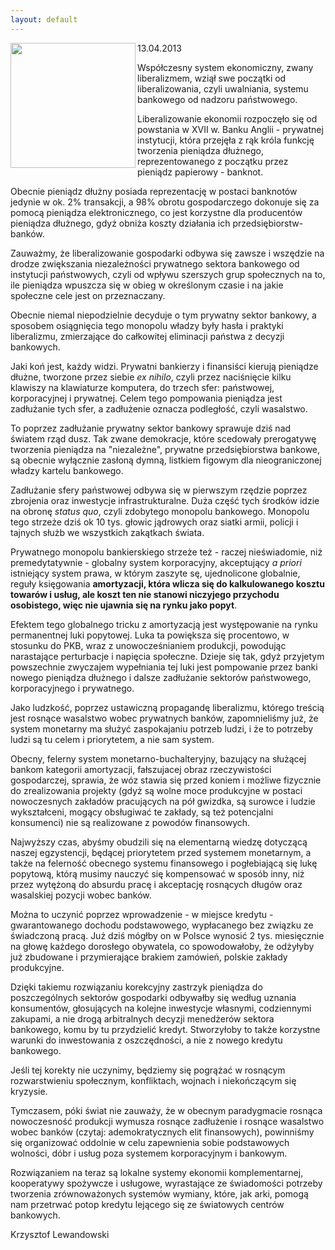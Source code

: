 ```yaml
---
layout: default
---
```

<img src="{{site.baseurl}}\articles\pictures\465.nolibe.jpg" align="left" HSPACE=”50” VSPACE=”50” width="200"><!--127-->
<p>13.04.2013</p>
<p>Współczesny system ekonomiczny, zwany liberalizmem, wziął swe początki od liberalizowania, czyli uwalniania, systemu bankowego od nadzoru państwowego.</p>
<p>Liberalizowanie ekonomii rozpoczęło się od powstania w XVII w. Banku Anglii - prywatnej instytucji, która przejęła z rąk króla funkcję tworzenia pieniądza dłużnego, reprezentowanego z początku przez pieniądz papierowy - banknot.</p>
<p>Obecnie pieniądz dłużny posiada reprezentację w postaci banknotów jedynie w ok. 2% transakcji, a 98% obrotu gospodarczego dokonuje się za pomocą pieniądza elektronicznego, co jest korzystne dla producentów pieniądza dłużnego, gdyż obniża koszty działania ich przedsiębiorstw-banków.</p>
<p>Zauważmy, że liberalizowanie gospodarki odbywa się zawsze i wszędzie na drodze zwiększania niezależności prywatnego sektora bankowego od instytucji państwowych, czyli od wpływu szerszych grup społecznych na to, ile pieniądza wpuszcza się w obieg w określonym czasie i na jakie społeczne cele jest on przeznaczany.</p>
<p>Obecnie niemal niepodzielnie decyduje o tym prywatny sektor bankowy, a sposobem osiągnięcia tego monopolu władzy były hasła i praktyki liberalizmu, zmierzające do całkowitej eliminacji państwa z decyzji bankowych.</p>
<p>Jaki koń jest, każdy widzi. Prywatni bankierzy i finansiści kierują pieniądze dłużne, tworzone przez siebie <i>ex nihilo</i>, czyli przez naciśnięcie kilku klawiszy na klawiaturze komputera, do trzech sfer: państwowej, korporacyjnej i prywatnej. Celem tego pompowania pieniądza jest zadłużanie tych sfer, a zadłużenie oznacza podległość, czyli wasalstwo.</p>
<p>To poprzez zadłużanie prywatny sektor bankowy sprawuje dziś nad światem rząd dusz. Tak zwane demokracje, które scedowały prerogatywę tworzenia pieniądza na "niezależne", prywatne przedsiębiorstwa bankowe, są obecnie wyłącznie zasłoną dymną, listkiem figowym dla nieograniczonej władzy kartelu bankowego.</p>
<p>Zadłużanie sfery państwowej odbywa się w pierwszym rzędzie poprzez zbrojenia oraz inwestycje infrastrukturalne. Duża część tych środków idzie na obronę <i>status quo</i>, czyli zdobytego monopolu bankowego. Monopolu tego strzeże dziś ok 10 tys. głowic jądrowych oraz siatki armii, policji i tajnych służb we wszystkich zakątkach świata.</p>
<p>Prywatnego monopolu bankierskiego strzeże też - raczej nieświadomie, niż premedytatywnie - globalny system korporacyjny, akceptujący <i>a priori</i> istniejący system prawa, w którym zaszyte sę, ujednolicone globalnie, reguły księgowania <b>amortyzacji, która wlicza się do kalkulowanego kosztu towarów i usług, ale koszt ten nie stanowi niczyjego przychodu osobistego, więc nie ujawnia się na rynku jako popyt</b>.</p>
<p>Efektem tego globalnego tricku z amortyzacją jest występowanie na rynku permanentnej luki popytowej. Luka ta powiększa się procentowo, w stosunku do PKB, wraz z unowocześnianiem produkcji, powodując narastające perturbacje i napięcia społeczne. Dzieje się tak, gdyż przyjetym powszechnie zwyczajem wypełniania tej luki jest pompowanie przez banki nowego pieniądza dłużnego i dalsze zadłużanie sektorów państwowego, korporacyjnego i prywatnego.</p>
<p>Jako ludzkość, poprzez ustawiczną propagandę liberalizmu, którego treścią jest rosnące wasalstwo wobec prywatnych banków, zapomnieliśmy już, że system monetarny ma służyć zaspokajaniu potrzeb ludzi, i że to potrzeby ludzi są tu celem i priorytetem, a nie sam system.</p>
<p>Obecny, felerny system monetarno-buchalteryjny, bazujący na służącej bankom kategorii amortyzacji, fałszujacej obraz rzeczywistości gospodarczej, sprawia, że wóz stawia się przed koniem i możliwe fizycznie do zrealizowania projekty (gdyż są wolne moce produkcyjne w postaci nowoczesnych zakładów pracujących na pół gwizdka, są surowce i ludzie wykształceni, mogący obsługiwać te zakłady, są też potencjalni konsumenci) nie są realizowane z powodów finansowych.</p>
<p>Najwyższy czas, abyśmy obudzili się na elementarną wiedzę dotyczącą naszej egzystencji, będącej priorytetem przed systemem monetarnym, a także na felerność obecnego systemu finansowego i pogłebiającą się lukę popytową, którą musimy nauczyć się kompensować w sposób inny, niż przez wytężoną do absurdu pracę i akceptację rosnących długów oraz wasalskiej pozycji wobec banków.</p>
<p>Można to uczynić poprzez wprowadzenie - w miejsce kredytu - gwarantowanego dochodu podstawowego, wypłacanego bez związku ze świadczoną pracą. Już dziś mógłby on w Polsce wynosić 2 tys. miesięcznie na głowę każdego dorosłego obywatela, co spowodowałoby, że odżyłyby już zbudowane i przymierające brakiem zamówień, polskie zakłady produkcyjne.</p>
<p>Dzięki takiemu rozwiązaniu korekcyjny zastrzyk pieniądza do poszczególnych sektorów gospodarki odbywałby się według uznania konsumentów, głosujących na kolejne inwestycje własnymi, codziennymi zakupami, a nie drogą arbitralnych decyzji menedżerów sektora bankowego, komu by tu przydzielić kredyt. Stworzyłoby to także korzystne warunki do inwestowania z oszczędności, a nie z nowego kredytu bankowego.</p>
<p>Jeśli tej korekty nie uczynimy, będziemy się pogrążać w rosnącym rozwarstwieniu społecznym, konfliktach, wojnach i niekończącym się kryzysie.</p>
<p>Tymczasem, póki świat nie zauważy, że w obecnym paradygmacie rosnąca nowoczesność produkcji wymusza rosnące zadłużenie i rosnące wasalstwo wobec banków (czytaj: ademokratycznych elit finansowych), powinniśmy się organizować oddolnie w celu zapewnienia sobie podstawowych wolności, dóbr i usług poza systemem korporacyjnym i bankowym.</p>
<p>Rozwiązaniem na teraz są lokalne systemy ekonomii komplementarnej, kooperatywy spożywcze i usługowe, wyrastające ze świadomości potrzeby tworzenia zrównoważonych systemów wymiany, które, jak arki, pomogą nam przetrwać potop kredytu lejącego się ze światowych centrów bankowych.</p>
<p>Krzysztof Lewandowski</p>